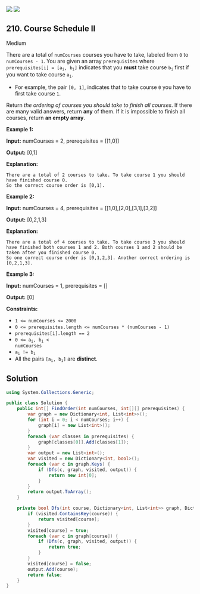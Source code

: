 [![](https://img.shields.io/github/stars/LeetCode-Top-Interview-150/LeetCode-Top-Interview-150?label=Stars&style=flat-square)](https://github.com/LeetCode-Top-Interview-150/LeetCode-Top-Interview-150)
[![](https://img.shields.io/github/forks/LeetCode-Top-Interview-150/LeetCode-Top-Interview-150?label=Fork%20me%20on%20GitHub%20&style=flat-square)](https://github.com/LeetCode-Top-Interview-150/LeetCode-Top-Interview-150/fork)

## 210\. Course Schedule II

Medium

There are a total of `numCourses` courses you have to take, labeled from `0` to `numCourses - 1`. You are given an array `prerequisites` where <code>prerequisites[i] = [a<sub>i</sub>, b<sub>i</sub>]</code> indicates that you **must** take course <code>b<sub>i</sub></code> first if you want to take course <code>a<sub>i</sub></code>.

*   For example, the pair `[0, 1]`, indicates that to take course `0` you have to first take course `1`.

Return _the ordering of courses you should take to finish all courses_. If there are many valid answers, return **any** of them. If it is impossible to finish all courses, return **an empty array**.

**Example 1:**

**Input:** numCourses = 2, prerequisites = \[\[1,0]]

**Output:** [0,1]

**Explanation:**

    There are a total of 2 courses to take. To take course 1 you should have finished course 0.
    So the correct course order is [0,1].

**Example 2:**

**Input:** numCourses = 4, prerequisites = \[\[1,0],[2,0],[3,1],[3,2]]

**Output:** [0,2,1,3]

**Explanation:**

    There are a total of 4 courses to take. To take course 3 you should have finished both courses 1 and 2. Both courses 1 and 2 should be taken after you finished course 0.
    So one correct course order is [0,1,2,3]. Another correct ordering is [0,2,1,3].

**Example 3:**

**Input:** numCourses = 1, prerequisites = []

**Output:** [0] 

**Constraints:**

*   `1 <= numCourses <= 2000`
*   `0 <= prerequisites.length <= numCourses * (numCourses - 1)`
*   `prerequisites[i].length == 2`
*   <code>0 <= a<sub>i</sub>, b<sub>i</sub> < numCourses</code>
*   <code>a<sub>i</sub> != b<sub>i</sub></code>
*   All the pairs <code>[a<sub>i</sub>, b<sub>i</sub>]</code> are **distinct**.

## Solution

```csharp
using System.Collections.Generic;

public class Solution {
    public int[] FindOrder(int numCourses, int[][] prerequisites) {
        var graph = new Dictionary<int, List<int>>();
        for (int i = 0; i < numCourses; i++) {
            graph[i] = new List<int>();
        }
        foreach (var classes in prerequisites) {
            graph[classes[0]].Add(classes[1]);
        }
        var output = new List<int>();
        var visited = new Dictionary<int, bool>();
        foreach (var c in graph.Keys) {
            if (Dfs(c, graph, visited, output)) {
                return new int[0];
            }
        }
        return output.ToArray();
    }

    private bool Dfs(int course, Dictionary<int, List<int>> graph, Dictionary<int, bool> visited, List<int> output) {
        if (visited.ContainsKey(course)) {
            return visited[course];
        }
        visited[course] = true;
        foreach (var c in graph[course]) {
            if (Dfs(c, graph, visited, output)) {
                return true;
            }
        }
        visited[course] = false;
        output.Add(course);
        return false;
    }
}
```